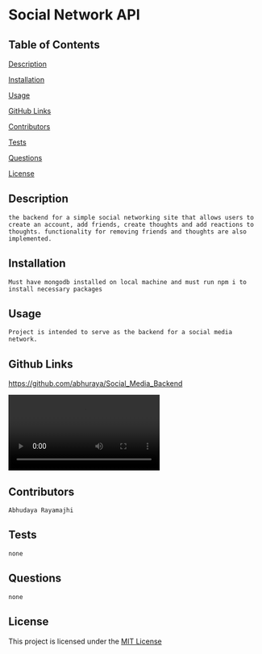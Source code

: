 # Social Network API

  ## Table of Contents

 [Description](#description)

 [Installation](#installation)

 [Usage](#usage)

 [GitHub Links](#github-links)

 [Contributors](#contributors)
 
 [Tests](#tests)
 
 [Questions](#questions)

 [License](#license)
 

  ## Description

    the backend for a simple social networking site that allows users to create an account, add friends, create thoughts and add reactions to thoughts. functionality for removing friends and thoughts are also implemented.

  ## Installation

    Must have mongodb installed on local machine and must run npm i to install necessary packages

  ## Usage

    Project is intended to serve as the backend for a social media network.

  ## Github Links

  https://github.com/abhuraya/Social_Media_Backend
  
  <video controls src="assets/Social Media backend.mp4" title="Social Media Backend"></video>
    

  ## Contributors

    Abhudaya Rayamajhi

  ## Tests

    none

  ## Questions

    none
    
  ## License

  This project is licensed under the [MIT License](https://opensource.org/licenses/MIT)